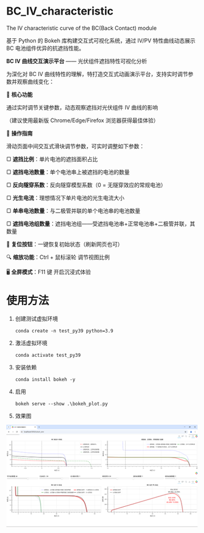 # BC_IV_characteristic
The IV characteristic curve of the BC(Back Contact) module

基于 Python 的 Bokeh 库构建交互式可视化系统，通过 IV/PV 特性曲线动态展示 BC 电池组件优异的抗遮挡性能。



**BC IV 曲线交互演示平台** —— 光伏组件遮挡特性可视化分析

为深化对 BC IV 曲线特性的理解，特打造交互式动画演示平台，支持实时调节参数并观察曲线变化：

📌 **核心功能**

通过实时调节关键参数，动态观察遮挡对光伏组件 IV 曲线的影响

（建议使用最新版 Chrome/Edge/Firefox 浏览器获得最佳体验）

🚀 **操作指南**

滑动页面中间交互式滑块调节参数，可实时调整如下参数：

▢ **遮挡比例**：单片电池的遮挡面积占比

▢ **遮挡电池数量**：单个电池串上被遮挡的电池的数量

▢ **反向隧穿系数**：反向隧穿模型系数（0 = 无隧穿效应的常规电池）

▢ **光生电流**：理想情况下单片电池的光生电流大小

▢ **单串电池数量**：与二极管并联的单个电池串的电池数量

▢ **遮挡电池组数量**：遮挡电池组——受遮挡电池串+正常电池串+二极管并联，其数量

🔄 **复位按钮**：一键恢复初始状态（刷新网页也可）

🔍 **缩放功能**：Ctrl + 鼠标滚轮 调节视图比例

🖥 **全屏模式**：F11 键 开启沉浸式体验

# 使用方法

 1. 创建测试虚拟环境

    ```shell
    conda create -n test_py39 python=3.9
    ```

2. 激活虚拟环境

   ```shell
   conda activate test_py39
   ```

3. 安装依赖

   ```shell
   conda install bokeh -y
   ```

4. 启用

   ```shell
   bokeh serve --show .\bokeh_plot.py
   ```

5. 效果图

![效果图](./README/image-20250329202620663.png)